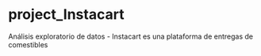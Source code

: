 # project_Instacart
Análisis exploratorio de datos - Instacart es una plataforma de entregas de comestibles
